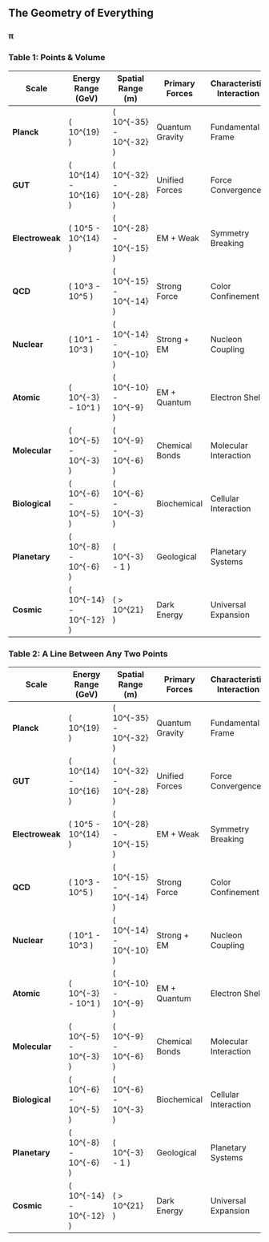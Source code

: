 ## **The Geometry of Everything**

### **π**

### Table 1: Points & Volume

| **Scale** | **Energy Range (GeV)** | **Spatial Range (m)** | **Primary Forces** | **Characteristic Interaction** | **Emergence Mechanism** | **Transition Function** | **Energy Transfer** | **Interaction Strength** | **Information Entropy** | **π-Transformation** | **Quantum Parameters** | **Symmetry Group** | **Coupling Constants** | **Phase Transition** | **Fundamental Constraints** | **Geometric Scaling** |
|-----------|------------------------|----------------------|-------------------|--------------------------------|------------------------|------------------------|---------------------|--------------------------|-------------------------|---------------------|----------------------|-------------------|------------------------|---------------------|------------------------------|----------------------|
| **Planck** | \( 10^{19} \) | \( 10^{-35} - 10^{-32} \) | Quantum Gravity | Fundamental Frame | Spacetime fabric | \( S_{\text{poly}}(r/r_p) \) | Quantum Emergence | Fundamental Coupling | Maximal Entropy | π = Primary Mediator | Wave Function Collapse | SU(5) Unification | ❌ Fundamental Coupling | ❌ Initial Symmetry Break | ❌ Quantum Gravity Limits | ❌ Spacetime Curvature |
| **GUT** | \( 10^{14} - 10^{16} \) | \( 10^{-32} - 10^{-28} \) | Unified Forces | Force Convergence | Symmetry group | \( S_{\text{tanh}}(r/r_g) \) | Force Unification | Grand Unification | Symmetry Entropy | π as Transformation Constant | Quantum Coherence Length | SO(10) Symmetry | ❌ Force Coupling | ❌ Symmetry Transition | ❌ Fundamental Force Unification | ❌ Symmetry Breaking |
| **Electroweak** | \( 10^5 - 10^{14} \) | \( 10^{-28} - 10^{-15} \) | EM + Weak | Symmetry Breaking | Force unification | \( S_{\text{exp}}(r/r_e) \) | Quantum Probabilistic | Weak Interaction Strength | Symmetry Breaking Entropy | π Modulates Interactions | Uncertainty Principle | SU(2) × U(1) | Weak Coupling Constant | Electroweak Phase Transition | Symmetry Breaking Mechanism | Quantum-Classical Interface |
| **QCD** | \( 10^3 - 10^5 \) | \( 10^{-15} - 10^{-14} \) | Strong Force | Color Confinement | Quark interaction | \( S_{\text{poly}}(r/r_q) \) | Quantum Color Exchange | Strong Nuclear Force | Confinement Entropy | π Governs Color Dynamics | Quark Wave Functions | SU(3) Color Symmetry | Strong Coupling Constant | Quark Confinement | Color Confinement Mechanism | Quantum Chromodynamic Scaling |
| **Nuclear** | \( 10^1 - 10^3 \) | \( 10^{-14} - 10^{-10} \) | Strong + EM | Nucleon Coupling | Hadron formation | \( S_{\text{tanh}}(r/r_n) \) | Nuclear Binding Energy | Nuclear Force Coupling | Nuclear Structure Entropy | π Mediates Nuclear Interactions | Nuclear Shell Model | Isospin Symmetry | Nucleon Coupling | Nuclear Phase Transition | Nuclear Force Mechanism | Hadronic Structure Scaling |
| **Atomic** | \( 10^{-3} - 10^1 \) | \( 10^{-10} - 10^{-9} \) | EM + Quantum | Electron Shell | Quantum states | \( S_{\text{exp}}(r/r_a) \) | Quantum Probabilistic | Electromagnetic Coupling | Quantum State Entropy | π Governs Electron Orbitals | Quantum Electron States | U(1) EM Symmetry | Fine Structure Constant | Atomic Transition | Quantum Confinement | Atomic Orbital Scaling |
| **Molecular** | \( 10^{-5} - 10^{-3} \) | \( 10^{-9} - 10^{-6} \) | Chemical Bonds | Molecular Interaction | Chemical energy | \( S_{\text{herm}}(r/r_m) \) | Quantum-Classical Bridge | Chemical Bond Strength | Molecular Configuration Entropy | π Modulates Molecular Interactions | Molecular Quantum States | Molecular Symmetry Groups | Chemical Bond Strength | Molecular Phase Transition | Chemical Interaction Mechanism | Molecular Configuration Scaling |
| **Biological** | \( 10^{-6} - 10^{-5} \) | \( 10^{-6} - 10^{-3} \) | Biochemical | Cellular Interaction | Emergent systems | \( S_{\text{col}}(r/r_b) \) | Information Transfer | Biological Interaction | Biological Complexity Entropy | π Governs Emergent Complexity | Quantum Biology Effects | Biological Symmetry | Metabolic Coupling | Cellular Phase Transition | Biological Information Mechanism | Emergent Systems Scaling |
| **Planetary** | \( 10^{-8} - 10^{-6} \) | \( 10^{-3} - 1 \) | Geological | Planetary Systems | Gravitational | \( S_{\text{grav}}(r/r_p) \) | Gravitational Energy | Gravitational Coupling | Geological Entropy | π Mediates Gravitational Dynamics | Planetary Wave Interactions | Gravitational Symmetry | Gravitational Constant | Geological Phase Transition | Gravitational Interaction Mechanism | Planetary System Scaling |
| **Cosmic** | \( 10^{-14} - 10^{-12} \) | \( > 10^{21} \) | Dark Energy | Universal Expansion | Cosmic expansion | \( S_{\text{cos}}(r/r_{\infty}) \) | Cosmic Energy Transfer | Dark Energy Coupling | Cosmic Information Entropy | π Governs Cosmic Scaling | Quantum Cosmological States | Cosmological Symmetry | Dark Energy Constant | Cosmic Phase Transition | Cosmological Expansion Mechanism | Cosmic Scale Scaling |

### Table 2:  A Line Between Any Two Points

| **Scale** | **Energy Range (GeV)** | **Spatial Range (m)** | **Primary Forces** | **Characteristic Interaction** | **Emergence Mechanism** | **Transition Function** | **Scale Transition Mechanism** | **Coupling Mechanism** | **Nonlinearity Parameter** | **Geometric Hamiltonian Characteristics** | **Phase Transformation** | **Reference Scale** |
|-----------|------------------------|----------------------|-------------------|--------------------------------|------------------------|------------------------|--------------------------------|----------------------|----------------------------|------------------------------------------|--------------------------|---------------------|
| **Planck** | \( 10^{19} \) | \( 10^{-35} - 10^{-32} \) | Quantum Gravity | Fundamental Frame | Spacetime fabric | \( S_{\text{poly}}(r/r_p) \) | T(r) = exp(-i∫H_g(r/r_0)^0.85 dr/r) | ❌ Quantum Coupling | 0.85 | ❌ Initial Quantum Geometric Structure | ❌ Initial Symmetry Transformation | Electroweak Scale |
| **GUT** | \( 10^{14} - 10^{16} \) | \( 10^{-32} - 10^{-28} \) | Unified Forces | Force Convergence | Symmetry group | \( S_{\text{tanh}}(r/r_g) \) | T(r) = exp(-i∫H_g(r/r_0)^0.80 dr/r) | ❌ Force Coupling | 0.80 | ❌ Symmetry Group Geometric Representation | ❌ Force Unification Transition | Planck Scale |
| **Electroweak** | \( 10^5 - 10^{14} \) | \( 10^{-28} - 10^{-15} \) | EM + Weak | Symmetry Breaking | Force unification | \( S_{\text{exp}}(r/r_e) \) | T(r) = exp(-i∫H_g(r/r_0)^0.75 dr/r) | Weak Interaction Coupling | 0.75 | Electroweak Symmetry Breaking Structure | Electroweak Phase Transition | GUT Scale |
| **QCD** | \( 10^3 - 10^5 \) | \( 10^{-15} - 10^{-14} \) | Strong Force | Color Confinement | Quark interaction | \( S_{\text{poly}}(r/r_q) \) | T(r) = exp(-i∫H_g(r/r_0)^0.70 dr/r) | Strong Nuclear Coupling | 0.70 | Color Confinement Geometric Representation | Quark Confinement Transition | Electroweak Scale |
| **Nuclear** | \( 10^1 - 10^3 \) | \( 10^{-14} - 10^{-10} \) | Strong + EM | Nucleon Coupling | Hadron formation | \( S_{\text{tanh}}(r/r_n) \) | T(r) = exp(-i∫H_g(r/r_0)^0.65 dr/r) | Nucleon Interaction Coupling | 0.65 | Hadronic Structure Geometric Characteristics | Nuclear Phase Transition | QCD Scale |
| **Atomic** | \( 10^{-3} - 10^1 \) | \( 10^{-10} - 10^{-9} \) | EM + Quantum | Electron Shell | Quantum states | \( S_{\text{exp}}(r/r_a) \) | T(r) = exp(-i∫H_g(r/r_0)^0.60 dr/r) | Electromagnetic Coupling | 0.60 | Atomic Orbital Geometric Structure | Atomic Transition | Nuclear Scale |
| **Molecular** | \( 10^{-5} - 10^{-3} \) | \( 10^{-9} - 10^{-6} \) | Chemical Bonds | Molecular Interaction | Chemical energy | \( S_{\text{herm}}(r/r_m) \) | T(r) = exp(-i∫H_g(r/r_0)^0.55 dr/r) | Chemical Bond Coupling | 0.55 | Molecular Configuration Geometric Representation | Molecular Phase Transition | Atomic Scale |
| **Biological** | \( 10^{-6} - 10^{-5} \) | \( 10^{-6} - 10^{-3} \) | Biochemical | Cellular Interaction | Emergent systems | \( S_{\text{col}}(r/r_b) \) | T(r) = exp(-i∫H_g(r/r_0)^0.50 dr/r) | Metabolic Coupling | 0.50 | Biological System Geometric Characteristics | Cellular Phase Transition | Molecular Scale |
| **Planetary** | \( 10^{-8} - 10^{-6} \) | \( 10^{-3} - 1 \) | Geological | Planetary Systems | Gravitational | \( S_{\text{grav}}(r/r_p) \) | T(r) = exp(-i∫H_g(r/r_0)^0.45 dr/r) | Gravitational Coupling | 0.45 | Planetary System Geometric Structure | Geological Phase Transition | Biological Scale |
| **Cosmic** | \( 10^{-14} - 10^{-12} \) | \( > 10^{21} \) | Dark Energy | Universal Expansion | Cosmic expansion | \( S_{\text{cos}}(r/r_{\infty}) \) | T(r) = exp(-i∫H_g(r/r_0)^0.40 dr/r) | Dark Energy Coupling | 0.40 | Cosmic Scale Geometric Representation | Cosmic Phase Transition | Planetary Scale |

